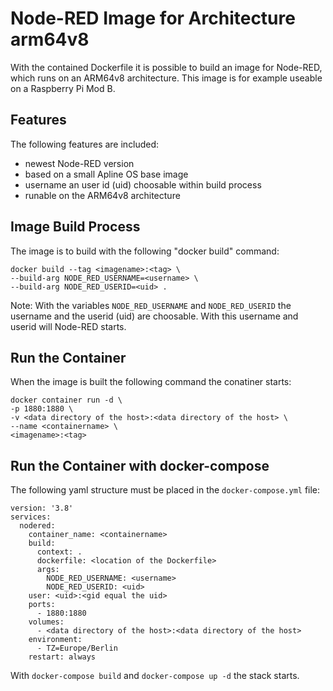 # Node-RED Image for Architecture arm64v8

With the contained Dockerfile it is possible to build an image for Node-RED, which runs on an ARM64v8 architecture. This image is for example useable on a Raspberry Pi Mod B.

## Features

The following features are included:

* newest Node-RED version
* based on a small Apline OS base image
* username an user id (uid) choosable within build process
* runable on the ARM64v8 architecture

## Image Build Process

The image is to build with the following "docker build" command:

    docker build --tag <imagename>:<tag> \
    --build-arg NODE_RED_USERNAME=<username> \
    --build-arg NODE_RED_USERID=<uid> .

Note: With the variables `NODE_RED_USERNAME` and `NODE_RED_USERID` the username and the userid (uid) are choosable. With this username and userid will Node-RED starts.

## Run the Container

When the image is built the following command the conatiner starts:

    docker container run -d \
    -p 1880:1880 \
    -v <data directory of the host>:<data directory of the host> \
    --name <containername> \
    <imagename>:<tag>

## Run the Container with docker-compose

The following yaml structure must be placed in the `docker-compose.yml` file:

    version: '3.8'
    services:
      nodered:
        container_name: <containername>
        build:
          context: .
          dockerfile: <location of the Dockerfile>
          args:
            NODE_RED_USERNAME: <username>
            NODE_RED_USERID: <uid>
        user: <uid>:<gid equal the uid>
        ports:
          - 1880:1880
        volumes:
          - <data directory of the host>:<data directory of the host>
        environment:
          - TZ=Europe/Berlin
        restart: always

With `docker-compose build` and `docker-compose up -d` the stack starts.

